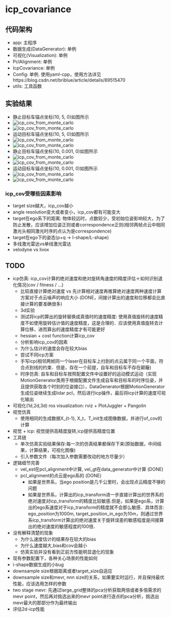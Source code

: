 # icp_covariance

## 代码架构
* app: 主程序
* 数据生成(DataGenerator): 单例
* 可视化(Visualization): 单例
* PclAlignment: 单例
* IcpCovariance: 单例
* Config: 单例. 使用yaml-cpp，使用方法详见https://blog.csdn.net/briblue/article/details/89515470
* utils: 工具函数

## 实验结果
* 静止目标车锚点坐标(10, 5, 0)如图所示
* ![icp_cov_from_monte_carlo](./image/cov_for_static_anchor_point_10-5.png)
* ![icp_cov_from_monte_carlo](./image/cov_for_static_anchor_point_10-5_far_away1000.png)
* 运动目标车锚点坐标(10, 5, 0)如图所示 
* ![icp_cov_from_monte_carlo](./image/cov_for_moving_anchor_point_10-5.png)
* ![icp_cov_from_monte_carlo](./image/cov_for_moving_anchor_point_10_5_far_away1000.png)
* 静止目标车锚点坐标(10, 0.001, 0)如图所示 
* ![icp_cov_from_monte_carlo](./image/cov_for_static_anchor_point_10-0_001.png)
* ![icp_cov_from_monte_carlo](./image/cov_for_static_anchor_point_10-0_001_far_away1000.png)
* 运动目标车锚点坐标(10, 0.001, 0)如图所示 
* ![icp_cov_from_monte_carlo](./image/cov_for_moving_anchor_point_10-0_001.png)
* ![icp_cov_from_monte_carlo](./image/cov_for_moving_anchor_point_10-0_001_far_away1000.png)
### icp_cov受哪些因素影响
* target size越大，icp_cov越小
* angle resolution变大或者变小，icp_cov都有可能变大
* target在ego系下的距离: 物体较远时，点数较少，受初始位姿影响较大，为了防止发散，应该增加位姿正则或者correspondence正则(相邻两帧点云中相同激光头相同激光时序的点认为是correspondence)
* target在ego下的姿态(p+q -> I-shape/L-shape)
* 多线激光雷达vs单线激光雷达
* velodyne vs livox

## TODO
* icp仿真: icp_cov计算的绝对速度和绝对旋转角速度的精度评估＋如何识别退化情况(cov / fitness / ...)
  * 比较直接计算绝对速度 vs 先计算相对速度再推算绝对速度两种速度计算方案对于点云噪声的响应大小 (DONE，间接计算出的速度和位移都会比直接计算的要准确很多) 
  * 3d实验
  * 测试将icp的算出的旋转替换成真值时的速度精度: 使用真值旋转的速度精度不如使用旋转估计值的速度精度，这是合理的．应该使用真值旋转去计算位移，进而算出的速度精度才有可能更好
  * hessian + cost function计算icp_cov
  * 分析影响icp_cov的因素
  * 为什么估计的速度会存在较大bias
  * 尝试不同icp方案
  * 手写icp(相邻两帧同一个laser在目标车上扫到的点云属于同一个平面，符合点到线的约束．但是，存在一个前提，自车和目标车不存在颠簸)
  * 时序仿真: 自车和目标车按照配置文件中设置好的运动模式运动（实现MotionGenerator类用于根据配置文件生成自车和目标车的时序位姿，并且提供获取各个时刻的位姿接口），DataGenerator根据MotionGenerator生成位姿继续生成lidar pcl，然后进行icp操作，最后将icp计算的速度可视化输出
* 可视化(1d,2d,3d) ros visualization: rviz + PlotJuggler + Pangolin
* 视觉仿真
  * 使用相同的生成数据X_{t-1}, X_t，T_init生成图像数据，并进行of_cov的计算
* 视觉 + icp: 视觉提供高精度旋转,icp提供高精度位置  
* 工具链
  * 单次仿真实验结果保存:每一次的仿真结果都保存下来(原始数据，中间结果，计算结果，可视化图像)
  * 引入参数文件（每次加入参数需要改动的地方尽量少）
* 逻辑细节完善  
  * vel_est在pcl_alignment中计算, vel_gt在data_generator中计算 (DONE)
  * pcl_alignment的点云是ego系的 (DONE)
    * 如果是世界系，当ego position是几千公里时，会出现点云精度不够的问题
    * 如果是世界系，计算出的icp_transform进一步直接计算出的世界系的绝对速度对icp_transform的精度比较敏感.但是，如果是ego系，计算出的ego系速度对于icp_transform的精度就不会那么敏感．具体而言: ego_position为1000m, target_position_in_ego为10m，则通过世界系icp_transform计算出的绝对速度关于旋转误差的敏感程度是间接算出的绝对速度的敏感程度的100倍．
* 没有解释清楚的现象
  * 为什么速度估计的结果存在较大的bias
  * 为什么速度越大,bias和cov会越小    
  * 仿真实验并没有看到正前方性能明显退化的现象
* 现有参数配置下，各种关心场景的性能如何
* i-shape数据生成的小bug
* downsample size根据距离或者target_size自适应
* downsample size和mevr, nnn size的关系，如果要实时运行，并且保持最优性能，应该选用怎样的参数
* two stage mevr: 先通过large_grid整体的pca分析获取两倍或者多倍需求的mevr point，然后再对挑选出来的mevr point进行逐点的pca分析，挑选出mevr最大的那部分作为最终输出
* 评估2d-icp性能
